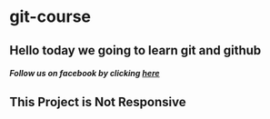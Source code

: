 # git-course

## Hello today we going to learn git and github

##### Follow us on facebook by clicking [here](https://www.facebook.com/bouras.monsef/)


## This Project is Not Responsive
